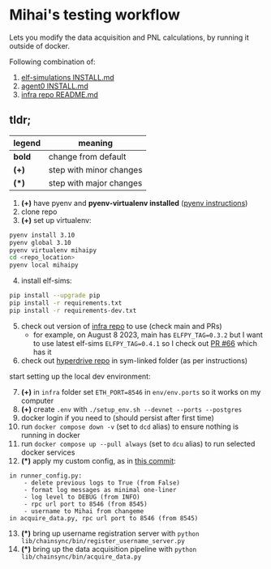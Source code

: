 # Mihai's testing workflow

Lets you modify the data acquisition and PNL calculations, by running it outside of docker.

Following combination of:

1. [elf-simulations INSTALL.md](https://github.com/delvtech/elf-simulations/blob/main/INSTALL.md)
2. [agent0 INSTALL.md](https://github.com/delvtech/elf-simulations/tree/main/lib/agent0)
3. [infra repo README.md](https://github.com/delvtech/infra/blob/main/README.md)

## tldr;

| legend | meaning |
| ------ | ------- |
| **bold** | change from default |
| **(+)**  | step with minor changes |
| **(*)**  | step with major changes |

1. **(+)** have pyenv and **pyenv-virtualenv installed** ([pyenv instructions](https://github.com/pyenv/pyenv#installation))
2. clone repo
3. **(+)** set up virtualenv:
```zsh
pyenv install 3.10
pyenv global 3.10
pyenv virtualenv mihaipy
cd <repo_location>
pyenv local mihaipy
```
4. install elf-sims:
```zsh
pip install --upgrade pip
pip install -r requirements.txt
pip install -r requirements-dev.txt
```
5. check out version of [infra repo](https://github.com/delvtech/infra/) to use (check main and PRs)
    - for example, on August 8 2023, main has `ELFPY_TAG=0.3.2` but I want to use latest elf-sims `ELFPY_TAG=0.4.1` so I check out [PR #66](https://github.com/delvtech/infra/pull/66) which has it
6. check out [hyperdrive repo](https://github.com/delvtech/hyperdrive/) in sym-linked folder (as per instructions)

start setting up the local dev environment:

7. **(+)** in `infra` folder set `ETH_PORT=8546` in `env/env.ports` so it works on my computer
8. **(+)** create `.env` with ``./setup_env.sh --devnet --ports --postgres``
9. docker login if you need to (should persist after first time)
10. run `docker compose down -v` (set to `dcd` alias) to ensure nothing is running in docker
11. run `docker compose up --pull always` (set to `dcu` alias) to run selected docker services
12. **(*)** apply my custom config, as in [this commit](https://github.com/wakamex/elf-simulations/commit/725ac696e3427f4d1e013329c48d44462a013e69):
```
in runner_config.py:
    - delete previous logs to True (from False)
    - format log messages as minimal one-liner
    - log level to DEBUG (from INFO)
    - rpc url port to 8546 (from 8545)
    - username to Mihai from changeme
in acquire_data.py, rpc url port to 8546 (from 8545)
```
13. **(*)** bring up username registration server with `python lib/chainsync/bin/register_username_server.py`
14. **(*)** bring up the data acquisition pipeline with `python lib/chainsync/bin/acquire_data.py`